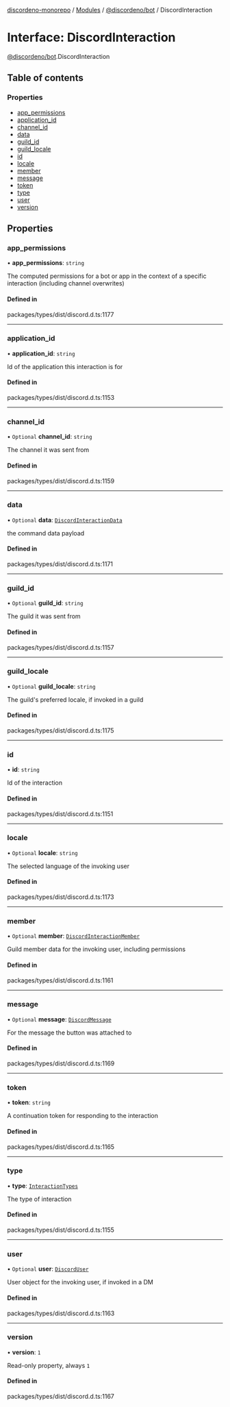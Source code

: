 [discordeno-monorepo](../README.md) / [Modules](../modules.md) / [@discordeno/bot](../modules/discordeno_bot.md) / DiscordInteraction

# Interface: DiscordInteraction

[@discordeno/bot](../modules/discordeno_bot.md).DiscordInteraction

## Table of contents

### Properties

- [app_permissions](discordeno_bot.DiscordInteraction.md#app_permissions)
- [application_id](discordeno_bot.DiscordInteraction.md#application_id)
- [channel_id](discordeno_bot.DiscordInteraction.md#channel_id)
- [data](discordeno_bot.DiscordInteraction.md#data)
- [guild_id](discordeno_bot.DiscordInteraction.md#guild_id)
- [guild_locale](discordeno_bot.DiscordInteraction.md#guild_locale)
- [id](discordeno_bot.DiscordInteraction.md#id)
- [locale](discordeno_bot.DiscordInteraction.md#locale)
- [member](discordeno_bot.DiscordInteraction.md#member)
- [message](discordeno_bot.DiscordInteraction.md#message)
- [token](discordeno_bot.DiscordInteraction.md#token)
- [type](discordeno_bot.DiscordInteraction.md#type)
- [user](discordeno_bot.DiscordInteraction.md#user)
- [version](discordeno_bot.DiscordInteraction.md#version)

## Properties

### app_permissions

• **app_permissions**: `string`

The computed permissions for a bot or app in the context of a specific interaction (including channel overwrites)

#### Defined in

packages/types/dist/discord.d.ts:1177

---

### application_id

• **application_id**: `string`

Id of the application this interaction is for

#### Defined in

packages/types/dist/discord.d.ts:1153

---

### channel_id

• `Optional` **channel_id**: `string`

The channel it was sent from

#### Defined in

packages/types/dist/discord.d.ts:1159

---

### data

• `Optional` **data**: [`DiscordInteractionData`](discordeno_bot.DiscordInteractionData.md)

the command data payload

#### Defined in

packages/types/dist/discord.d.ts:1171

---

### guild_id

• `Optional` **guild_id**: `string`

The guild it was sent from

#### Defined in

packages/types/dist/discord.d.ts:1157

---

### guild_locale

• `Optional` **guild_locale**: `string`

The guild's preferred locale, if invoked in a guild

#### Defined in

packages/types/dist/discord.d.ts:1175

---

### id

• **id**: `string`

Id of the interaction

#### Defined in

packages/types/dist/discord.d.ts:1151

---

### locale

• `Optional` **locale**: `string`

The selected language of the invoking user

#### Defined in

packages/types/dist/discord.d.ts:1173

---

### member

• `Optional` **member**: [`DiscordInteractionMember`](discordeno_bot.DiscordInteractionMember.md)

Guild member data for the invoking user, including permissions

#### Defined in

packages/types/dist/discord.d.ts:1161

---

### message

• `Optional` **message**: [`DiscordMessage`](discordeno_bot.DiscordMessage.md)

For the message the button was attached to

#### Defined in

packages/types/dist/discord.d.ts:1169

---

### token

• **token**: `string`

A continuation token for responding to the interaction

#### Defined in

packages/types/dist/discord.d.ts:1165

---

### type

• **type**: [`InteractionTypes`](../enums/discordeno_bot.InteractionTypes.md)

The type of interaction

#### Defined in

packages/types/dist/discord.d.ts:1155

---

### user

• `Optional` **user**: [`DiscordUser`](discordeno_bot.DiscordUser.md)

User object for the invoking user, if invoked in a DM

#### Defined in

packages/types/dist/discord.d.ts:1163

---

### version

• **version**: `1`

Read-only property, always `1`

#### Defined in

packages/types/dist/discord.d.ts:1167
